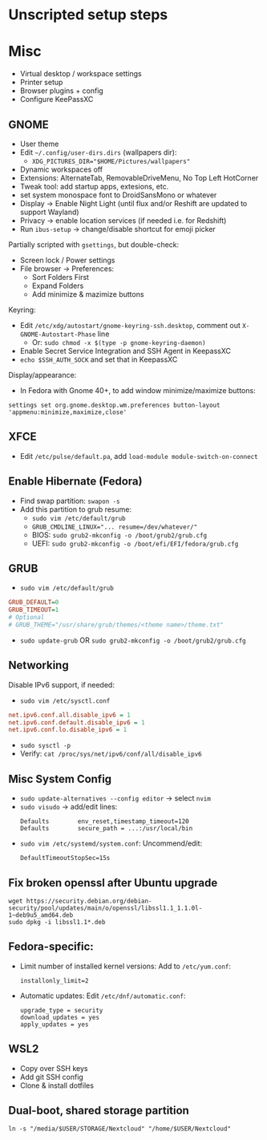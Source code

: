 # Unscripted setup steps

# Misc

* Virtual desktop / workspace settings
* Printer setup
* Browser plugins + config
* Configure KeePassXC


## GNOME

* User theme
* Edit `~/.config/user-dirs.dirs` (wallpapers dir):
    * `XDG_PICTURES_DIR="$HOME/Pictures/wallpapers"`
* Dynamic workspaces off
* Extensions: AlternateTab, RemovableDriveMenu, No Top Left HotCorner
* Tweak tool: add startup apps, extesions, etc.
* set system monospace font to DroidSansMono or whatever
* Display -> Enable Night Light (until flux and/or Reshift are updated to support Wayland)
* Privacy -> enable location services (if needed i.e. for Redshift)
* Run `ibus-setup` -> change/disable shortcut for emoji picker

Partially scripted with `gsettings`, but double-check:

* Screen lock / Power settings
* File browser -> Preferences:
    * Sort Folders First
    * Expand Folders
    * Add minimize & mazimize buttons

Keyring:
* Edit `/etc/xdg/autostart/gnome-keyring-ssh.desktop`, comment out `X-GNOME-Autostart-Phase` line
    * Or: `sudo chmod -x $(type -p gnome-keyring-daemon)`
* Enable Secret Service Integration and SSH Agent in KeepassXC
* `echo $SSH_AUTH_SOCK` and set that in KeepassXC

Display/appearance:
* In Fedora with Gnome 40+, to add window minimize/maximize buttons:
```
settings set org.gnome.desktop.wm.preferences button-layout 'appmenu:minimize,maximize,close'
```

## XFCE

* Edit `/etc/pulse/default.pa`, add `load-module module-switch-on-connect`

## Enable Hibernate (Fedora)

* Find swap partition: `swapon -s`
* Add this partition to grub resume:
  * `sudo vim /etc/default/grub`
  * `GRUB_CMDLINE_LINUX="... resume=/dev/whatever/"`
  * BIOS: `sudo grub2-mkconfig -o /boot/grub2/grub.cfg`
  * UEFI: `sudo grub2-mkconfig -o /boot/efi/EFI/fedora/grub.cfg`

## GRUB

* `sudo vim /etc/default/grub`
```ini
GRUB_DEFAULT=0
GRUB_TIMEOUT=1
# Optional
# GRUB_THEME="/usr/share/grub/themes/<theme name>/theme.txt"
```
* `sudo update-grub` OR `sudo grub2-mkconfig -o /boot/grub2/grub.cfg`

## Networking
Disable IPv6 support, if needed:
* `sudo vim /etc/sysctl.conf`
```ini
net.ipv6.conf.all.disable_ipv6 = 1 
net.ipv6.conf.default.disable_ipv6 = 1
net.ipv6.conf.lo.disable_ipv6 = 1
```
* `sudo sysctl -p`
* Verify: `cat /proc/sys/net/ipv6/conf/all/disable_ipv6`

## Misc System Config

* `sudo update-alternatives --config editor` -> select `nvim`
* `sudo visudo` -> add/edit lines:
  ```
  Defaults        env_reset,timestamp_timeout=120
  Defaults        secure_path = ...:/usr/local/bin
  ```
* `sudo vim /etc/systemd/system.conf`: Uncommend/edit:
  ```
  DefaultTimeoutStopSec=15s
  ```

## Fix broken openssl after Ubuntu upgrade
```
wget https://security.debian.org/debian-security/pool/updates/main/o/openssl/libssl1.1_1.1.0l-1~deb9u5_amd64.deb
sudo dpkg -i libssl1.1*.deb
```

## Fedora-specific:

* Limit number of installed kernel versions: Add to `/etc/yum.conf`:
    ```
    installonly_limit=2
    ```
* Automatic updates: Edit `/etc/dnf/automatic.conf`:
    ```
    upgrade_type = security
    download_updates = yes
    apply_updates = yes
    ```

## WSL2

* Copy over SSH keys
* Add git SSH config
* Clone & install dotfiles

## Dual-boot, shared storage partition
```
ln -s "/media/$USER/STORAGE/Nextcloud" "/home/$USER/Nextcloud"
```
